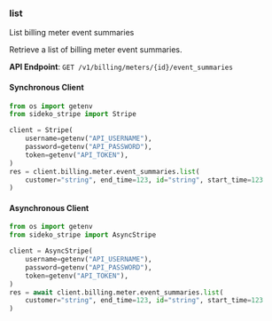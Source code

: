 
### list <a name="list"></a>
List billing meter event summaries

<p>Retrieve a list of billing meter event summaries.</p>

**API Endpoint**: `GET /v1/billing/meters/{id}/event_summaries`

#### Synchronous Client

```python
from os import getenv
from sideko_stripe import Stripe

client = Stripe(
    username=getenv("API_USERNAME"),
    password=getenv("API_PASSWORD"),
    token=getenv("API_TOKEN"),
)
res = client.billing.meter.event_summaries.list(
    customer="string", end_time=123, id="string", start_time=123
)
```

#### Asynchronous Client

```python
from os import getenv
from sideko_stripe import AsyncStripe

client = AsyncStripe(
    username=getenv("API_USERNAME"),
    password=getenv("API_PASSWORD"),
    token=getenv("API_TOKEN"),
)
res = await client.billing.meter.event_summaries.list(
    customer="string", end_time=123, id="string", start_time=123
)
```
